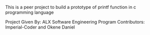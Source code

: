 This is a peer project to build a prototype of printf function in c programming language

Project Given By: ALX Software Engineering Program
Contributors: Imperial-Coder and Okene Daniel
